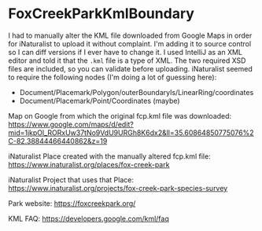 # FoxCreekParkKmlBoundary
I had to manually alter the KML file downloaded from Google Maps in order for iNaturalist to upload it without complaint.
I'm adding it to source control so I can diff versions if I ever have to change it.
I used IntelliJ as an XML editor and told it that the `.kml` file is a type of XML.
The two required XSD files are included, so you can validate before uploading.
iNaturalist seemed to require the following nodes (I'm doing a lot of guessing here):
 - Document/Placemark/Polygon/outerBoundaryIs/LinearRing/coordinates
 - Document/Placemark/Point/Coordinates (maybe)

Map on Google from which the original fcp.kml file was downloaded:
https://www.google.com/maps/d/edit?mid=1jkpOl_RORxUw37tNo9VdU9URGh8K6dx2&ll=35.60864850775076%2C-82.38844466440862&z=19

iNaturalist Place created with the manually altered fcp.kml file:
https://www.inaturalist.org/places/fox-creek-park

iNaturalist Project that uses that Place:
https://www.inaturalist.org/projects/fox-creek-park-species-survey

Park website:
https://foxcreekpark.org/

KML FAQ:
https://developers.google.com/kml/faq
